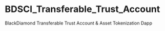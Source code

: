 # BDSCI_Transferable_Trust_Account
BlackDiamond Transferable Trust Account &amp; Asset Tokenization Dapp

